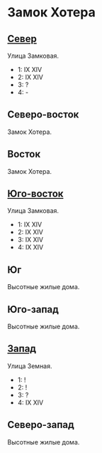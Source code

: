 # Замок Хотера

## [Север](./570120.md)

Улица Замковая.

* 1:    IX  XIV
* 2:    IX  XIV
* 3:    ?
* 4:    -

## Северо-восток

Замок Хотера.

## Восток

Замок Хотера.

## [Юго-восток](./575135.md)

Улица Замковая.

* 1:    IX  XIV
* 2:    IX  XIV
* 3:    IX  XIV
* 4:    IX  XIV

## Юг

Высотные жилые дома.

## Юго-запад

Высотные жилые дома.

## [Запад](./540130.md)

Улица Земная.

* 1:    !
* 2:    !
* 3:    ?
* 4:    IX  XIV

## Северо-запад

Высотные жилые дома.
